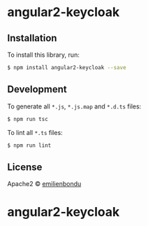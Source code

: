 # angular2-keycloak

## Installation

To install this library, run:

```bash
$ npm install angular2-keycloak --save
```

## Development

To generate all `*.js`, `*.js.map` and `*.d.ts` files:

```bash
$ npm run tsc
```

To lint all `*.ts` files:

```bash
$ npm run lint
```

## License

Apache2 © [emilienbondu](emilien.bondu@gmail.com)
# angular2-keycloak
